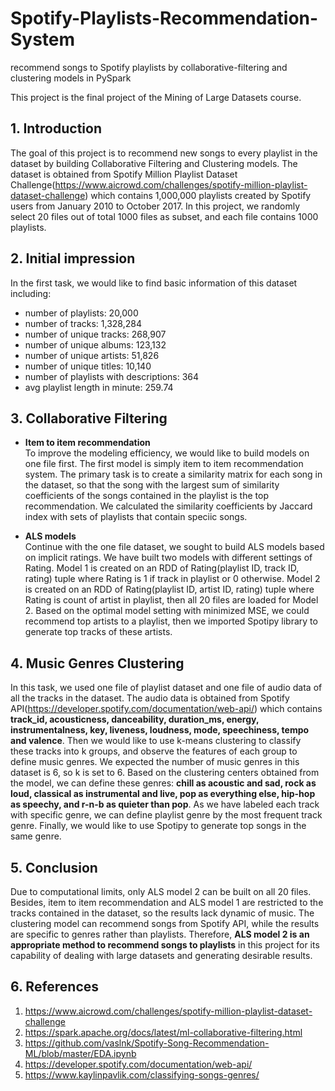 # Spotify-Playlists-Recommendation-System
recommend songs to Spotify playlists by collaborative-filtering and clustering models in PySpark

This project is the final project of the Mining of Large Datasets course.

## 1.	Introduction
The goal of this project is to recommend new songs to every playlist in the dataset by building Collaborative Filtering and Clustering models. The dataset is obtained from Spotify Million Playlist Dataset Challenge(https://www.aicrowd.com/challenges/spotify-million-playlist-dataset-challenge) which contains 1,000,000 playlists created by Spotify users from January 2010 to October 2017. In this project, we randomly select 20 files out of total 1000 files as subset, and each file contains 1000 playlists. 

## 2.	Initial impression
In the first task, we would like to find basic information of this dataset including:
- number of playlists: 20,000
- number of tracks: 1,328,284
- number of unique tracks: 268,907
- number of unique albums: 123,132
- number of unique artists: 51,826
- number of unique titles: 10,140
- number of playlists with descriptions: 364
- avg playlist length in minute: 259.74

## 3.	Collaborative Filtering
-	**Item to item recommendation**\
To improve the modeling efficiency, we would like to build models on one file first. The first model is simply item to item recommendation system. The primary task is to create a similarity matrix for each song in the dataset, so that the song with the largest sum of similarity coefficients of the songs contained in the playlist is the top recommendation. We calculated the similarity coefficients by Jaccard index with sets of playlists that contain speciic songs.

-	**ALS models**\
Continue with the one file dataset, we sought to build ALS models based on implicit ratings. We have built two models with different settings of Rating. Model 1 is created on an RDD of Rating(playlist ID, track ID, rating) tuple where Rating is 1 if track in playlist or 0 otherwise. Model 2 is created on an RDD of Rating(playlist ID, artist ID, rating) tuple where Rating is count of artist in playlist, then all 20 files are loaded for Model 2. Based on the optimal model setting with minimized MSE, we could recommend top artists to a playlist, then we imported Spotipy library to generate top tracks of these artists.

## 4.	Music Genres Clustering
In this task, we used one file of playlist dataset and one file of audio data of all the tracks in the dataset. The audio data is obtained from Spotify API(https://developer.spotify.com/documentation/web-api/) which contains **track_id, acousticness, danceability, duration_ms, energy, instrumentalness, key, liveness, loudness, mode, speechiness, tempo and valence**. Then we would like to use k-means clustering to classify these tracks into k groups, and observe the features of each group to define music genres. We expected the number of music genres in this dataset is 6, so k is set to 6. Based on the clustering centers obtained from the model, we can define these genres: **chill as acoustic and sad, rock as loud, classical as instrumental and live, pop as everything else, hip-hop as speechy, and r-n-b as quieter than pop**. As we have labeled each track with specific genre, we can define playlist genre by the most frequent track genre. Finally, we would like to use Spotipy to generate top songs in the same genre.

## 5.	Conclusion
Due to computational limits, only ALS model 2 can be built on all 20 files. Besides, item to item recommendation and ALS model 1 are restricted to the tracks contained in the dataset, so the results lack dynamic of music. The clustering model can recommend songs from Spotify API, while the results are specific to genres rather than playlists. Therefore, **ALS model 2 is an appropriate method to recommend songs to playlists** in this project for its capability of dealing with large datasets and generating desirable results.

## 6.	References
1. https://www.aicrowd.com/challenges/spotify-million-playlist-dataset-challenge
2. https://spark.apache.org/docs/latest/ml-collaborative-filtering.html
3. https://github.com/vaslnk/Spotify-Song-Recommendation-ML/blob/master/EDA.ipynb
4. https://developer.spotify.com/documentation/web-api/
5. https://www.kaylinpavlik.com/classifying-songs-genres/
